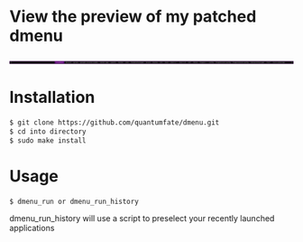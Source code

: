 # View the preview of my patched dmenu

![alt text](https://github.com/quantumfate/dmenu/blob/ce90e082aa23a25a827b382c5ceeb3998ae37a98/dmenu.png?raw=true)

# Installation
```
$ git clone https://github.com/quantumfate/dmenu.git
$ cd into directory
$ sudo make install
```
# Usage
```
$ dmenu_run or dmenu_run_history
```
dmenu_run_history will use a script to preselect your recently launched applications
